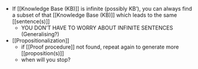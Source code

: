 - If [[Knowledge Base (KB)]] is infinite (possibly KB’), you can always find a subset of that [[Knowledge Base (KB)]] which leads to the same [[sentence(s)]]
	- YOU DON’T HAVE TO WORRY ABOUT INFINITE SENTENCES (Generalising?)
- [[Propositionalization]]
    - if [[Proof procedure]] not found, repeat again to generate more [[proposition(s)]]
    - when will you stop?